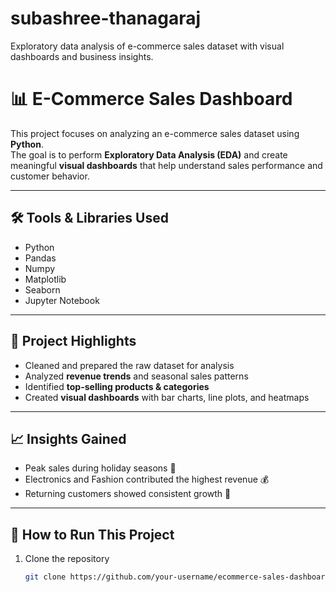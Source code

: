 # subashree-thanagaraj
Exploratory data analysis of e-commerce sales dataset with visual dashboards and business insights.
# 📊 E-Commerce Sales Dashboard  

This project focuses on analyzing an e-commerce sales dataset using **Python**.  
The goal is to perform **Exploratory Data Analysis (EDA)** and create meaningful **visual dashboards** that help understand sales performance and customer behavior.  

---

## 🛠️ Tools & Libraries Used  
- Python  
- Pandas  
- Numpy  
- Matplotlib  
- Seaborn  
- Jupyter Notebook  

---

## 🔎 Project Highlights  
- Cleaned and prepared the raw dataset for analysis  
- Analyzed **revenue trends** and seasonal sales patterns  
- Identified **top-selling products & categories**  
- Created **visual dashboards** with bar charts, line plots, and heatmaps  

---

## 📈 Insights Gained  
- Peak sales during holiday seasons 📅  
- Electronics and Fashion contributed the highest revenue 💰  
- Returning customers showed consistent growth 👥  

---

## 🚀 How to Run This Project  
1. Clone the repository  
   ```bash
   git clone https://github.com/your-username/ecommerce-sales-dashboard.git
